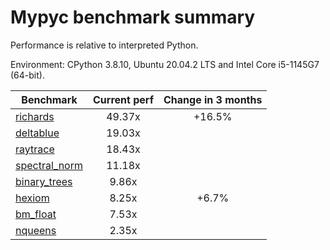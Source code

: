# Mypyc benchmark summary

Performance is relative to interpreted Python.

Environment: CPython 3.8.10, Ubuntu 20.04.2 LTS and Intel Core i5-1145G7 (64-bit).

| Benchmark | Current perf | Change in 3 months |
| --- | :---: | :---: |
| [richards](benchmarks/richards.md) | 49.37x | +16.5% |
| [deltablue](benchmarks/deltablue.md) | 19.03x |  |
| [raytrace](benchmarks/raytrace.md) | 18.43x |  |
| [spectral_norm](benchmarks/spectral_norm.md) | 11.18x |  |
| [binary_trees](benchmarks/binary_trees.md) | 9.86x |  |
| [hexiom](benchmarks/hexiom.md) | 8.25x | +6.7% |
| [bm_float](benchmarks/bm_float.md) | 7.53x |  |
| [nqueens](benchmarks/nqueens.md) | 2.35x |  |

